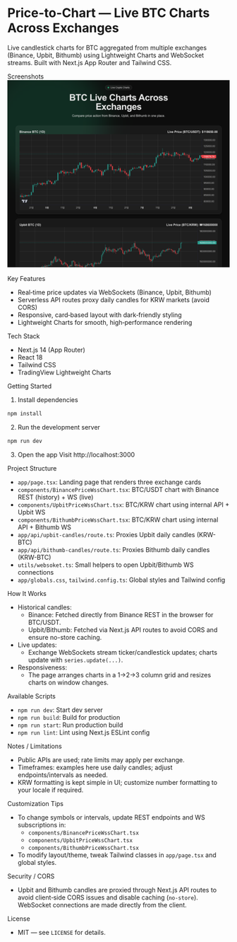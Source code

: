 Price-to-Chart — Live BTC Charts Across Exchanges
================================================

Live candlestick charts for BTC aggregated from multiple exchanges (Binance, Upbit, Bithumb) using Lightweight Charts and WebSocket streams. Built with Next.js App Router and Tailwind CSS.

Screenshots
![Main Dashboard](public/image.png)

Key Features
- Real‑time price updates via WebSockets (Binance, Upbit, Bithumb)
- Serverless API routes proxy daily candles for KRW markets (avoid CORS)
- Responsive, card‑based layout with dark‑friendly styling
- Lightweight Charts for smooth, high‑performance rendering

Tech Stack
- Next.js 14 (App Router)
- React 18
- Tailwind CSS
- TradingView Lightweight Charts

Getting Started
1) Install dependencies
```bash
npm install
```
2) Run the development server
```bash
npm run dev
```
3) Open the app
Visit http://localhost:3000

Project Structure
- `app/page.tsx`: Landing page that renders three exchange cards
- `components/BinancePriceWssChart.tsx`: BTC/USDT chart with Binance REST (history) + WS (live)
- `components/UpbitPriceWssChart.tsx`: BTC/KRW chart using internal API + Upbit WS
- `components/BithumbPriceWssChart.tsx`: BTC/KRW chart using internal API + Bithumb WS
- `app/api/upbit-candles/route.ts`: Proxies Upbit daily candles (KRW-BTC)
- `app/api/bithumb-candles/route.ts`: Proxies Bithumb daily candles (KRW-BTC)
- `utils/websoket.ts`: Small helpers to open Upbit/Bithumb WS connections
- `app/globals.css`, `tailwind.config.ts`: Global styles and Tailwind config

How It Works
- Historical candles:
  - Binance: Fetched directly from Binance REST in the browser for BTC/USDT.
  - Upbit/Bithumb: Fetched via Next.js API routes to avoid CORS and ensure no-store caching.
- Live updates:
  - Exchange WebSockets stream ticker/candlestick updates; charts update with `series.update(...)`.
- Responsiveness:
  - The page arranges charts in a 1→2→3 column grid and resizes charts on window changes.

Available Scripts
- `npm run dev`: Start dev server
- `npm run build`: Build for production
- `npm run start`: Run production build
- `npm run lint`: Lint using Next.js ESLint config

Notes / Limitations
- Public APIs are used; rate limits may apply per exchange.
- Timeframes: examples here use daily candles; adjust endpoints/intervals as needed.
- KRW formatting is kept simple in UI; customize number formatting to your locale if required.

Customization Tips
- To change symbols or intervals, update REST endpoints and WS subscriptions in:
  - `components/BinancePriceWssChart.tsx`
  - `components/UpbitPriceWssChart.tsx`
  - `components/BithumbPriceWssChart.tsx`
- To modify layout/theme, tweak Tailwind classes in `app/page.tsx` and global styles.

Security / CORS
- Upbit and Bithumb candles are proxied through Next.js API routes to avoid client‑side CORS issues and disable caching (`no-store`). WebSocket connections are made directly from the client.

License
- MIT — see `LICENSE` for details.
